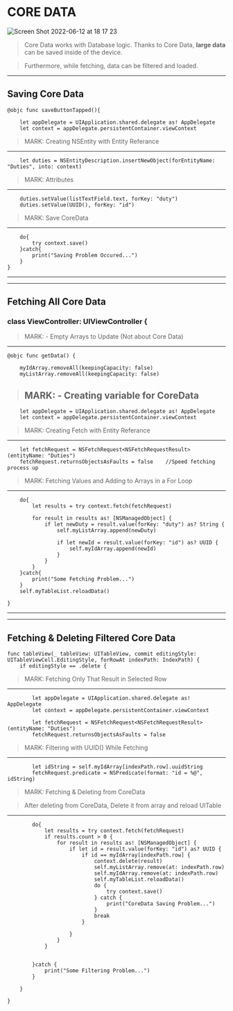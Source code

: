 # CORE DATA

![Screen Shot 2022-06-12 at 18 17 23](https://user-images.githubusercontent.com/50085545/173240133-7400f622-b559-447b-8472-2c7e4c844538.png)

> Core Data works with Database logic. Thanks to Core Data, **large data** can be saved inside of the device.

> Furthermore, while fetching, data can be filtered and loaded.
---

## Saving Core Data

    @objc func saveButtonTapped(){
        
        let appDelegate = UIApplication.shared.delegate as! AppDelegate
        let context = appDelegate.persistentContainer.viewContext
        
> MARK: Creating NSEntity with Entity Referance
---     
        let duties = NSEntityDescription.insertNewObject(forEntityName: "Duties", into: context)
        
> MARK: Attributes
---
        duties.setValue(listTextField.text, forKey: "duty")
        duties.setValue(UUID(), forKey: "id")
        
> MARK: Save CoreData
---     
        do{
            try context.save()
        }catch{
            print("Saving Problem Occured...")
        }
    }      


--- 
--- 
## Fetching All Core Data


### class ViewController: UIViewController {

> MARK: - Empty Arrays to Update (Not about Core Data)
---  

    @objc func getData() {
        
        myIdArray.removeAll(keepingCapacity: false)
        myListArray.removeAll(keepingCapacity: false)
        
        
> MARK: - Creating variable for CoreData
> ---

        let appDelegate = UIApplication.shared.delegate as! AppDelegate
        let context = appDelegate.persistentContainer.viewContext
        
> MARK: Creating Fetch with Entity Referance
---

        let fetchRequest = NSFetchRequest<NSFetchRequestResult>(entityName: "Duties")
        fetchRequest.returnsObjectsAsFaults = false    //Speed fetching process up
        
> MARK: Fetching Values and Adding to Arrays in a For Loop
---

        do{
            let results = try context.fetch(fetchRequest)
            
            for result in results as! [NSManagedObject] {
                if let newDuty = result.value(forKey: "duty") as? String {
                    self.myListArray.append(newDuty)
                    
                    if let newId = result.value(forKey: "id") as? UUID {
                        self.myIdArray.append(newId)
                    }
                }
            }
        }catch{
            print("Some Fetching Problem...")
        }
        self.myTableList.reloadData()
        
    }
   
   
--- 
--- 
## Fetching & Deleting Filtered Core Data
    
    func tableView(_ tableView: UITableView, commit editingStyle: UITableViewCell.EditingStyle, forRowAt indexPath: IndexPath) {
        if editingStyle == .delete {
        
> MARK: Fetching Only That Result in Selected Row
---

            let appDelegate = UIApplication.shared.delegate as! AppDelegate
            let context = appDelegate.persistentContainer.viewContext
            
            let fetchRequest = NSFetchRequest<NSFetchRequestResult>(entityName: "Duties")
            fetchRequest.returnsObjectsAsFaults = false
            
> MARK: Filtering with UUID() While Fetching
---

            let idString = self.myIdArray[indexPath.row].uuidString
            fetchRequest.predicate = NSPredicate(format: "id = %@", idString)
            
            
> MARK: Fetching & Deleting from CoreData

> After deleting from CoreData, Delete it from array and reload UITable
---
            do{
                let results = try context.fetch(fetchRequest)
                if results.count > 0 {
                    for result in results as! [NSManagedObject] {
                        if let id = result.value(forKey: "id") as? UUID {
                            if id == myIdArray[indexPath.row] {
                                context.delete(result)
                                self.myListArray.remove(at: indexPath.row)
                                self.myIdArray.remove(at: indexPath.row)
                                self.myTableList.reloadData()
                                do {
                                    try context.save()
                                } catch {
                                    print("CoreData Saving Problem...")
                                }
                                break
                            }
                            
                        }
                    }
                }
               
                
            }catch {
                print("Some Filtering Problem...")
            }
              
        }
        
    }
    
